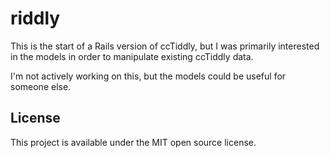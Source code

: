 riddly
==========

This is the start of a Rails version of ccTiddly, but I was primarily interested
in the models in order to manipulate existing ccTiddly data.

I'm not actively working on this, but the models could be useful for someone
else.

## License

This project is available under the MIT open source license.

